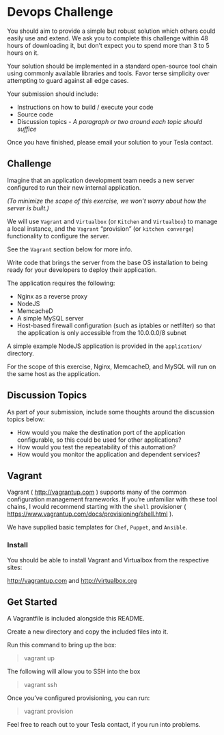 # Devops Challenge

You should aim to provide a simple but robust solution which others could 
easily use and extend. We ask you to complete this challenge within 48 hours 
of downloading it, but don’t expect you to spend more than 3 to 5 hours on it.

Your solution should be implemented in a standard open-source tool chain 
using commonly available libraries and tools. Favor terse simplicity over 
attempting to guard against all edge cases.

Your submission should include:

* Instructions on how to build / execute your code
* Source code
* Discussion topics - *A paragraph or two around each topic should suffice*
    
Once you have finished, please email your solution to your Tesla contact.

## Challenge

Imagine that an application development team needs a new server 
configured to run their new internal application. 

*(To minimize the scope of this exercise, we won’t worry about how the server 
is built.)* 

We will use `Vagrant` and `Virtualbox` (or `Kitchen` and `Virtualbox`) 
to manage a local instance, and the `Vagrant` “provision” (or 
`kitchen converge`) functionality to configure the server. 

See the `Vagrant` section below for more info.

Write code that brings the server from the base OS installation 
to being ready for your developers to deploy their application.

The application requires the following:

* Nginx as a reverse proxy
* NodeJS
* MemcacheD
* A simple MySQL server
* Host-based firewall configuration (such as iptables or netfilter) 
  so that the application is only accessible from the 10.0.0.0/8 subnet
  
A simple example NodeJS application is provided in the `application/`
directory.

For the scope of this exercise, Nginx, MemcacheD, and MySQL will 
run on the same host as the application.

## Discussion Topics

As part of your submission, include some thoughts around the 
discussion topics below:

* How would you make the destination port of the application 
  configurable, so this could be used for other applications?
* How would you test the repeatability of this automation?
* How would you monitor the application and dependent services?

## Vagrant

Vagrant ( http://vagrantup.com ) supports many of the common 
configuration management frameworks. If you’re unfamiliar with 
these tool chains, I would recommend starting with the `shell` 
provisioner ( https://www.vagrantup.com/docs/provisioning/shell.html ).

We have supplied basic templates for `Chef`, `Puppet`, and `Ansible`.

### Install

You should be able to install Vagrant and Virtualbox from the respective sites:

http://vagrantup.com and http://virtualbox.org 

## Get Started

A Vagrantfile is included alongside this README.

Create a new directory and copy the included files into it.

Run this command to bring up the box:

> vagrant up

The following will allow you to SSH into the box

> vagrant ssh

Once you’ve configured provisioning, you can run:

> vagrant provision

Feel free to reach out to your Tesla contact, if you run into problems.
